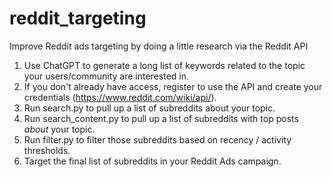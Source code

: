# reddit_targeting
Improve Reddit ads targeting by doing a little research via the Reddit API

1. Use ChatGPT to generate a long list of keywords related to the topic your users/community are interested in.
2. If you don't already have access, register to use the API and create your credentials  (https://www.reddit.com/wiki/api/).
3. Run search.py to pull up a list of subreddits about your topic.
4. Run search_content.py to pull up a list of subreddits with top posts _about_ your topic.
5. Run filter.py to filter those subreddits based on recency / activity thresholds.
6. Target the final list of subreddits in your Reddit Ads campaign.
